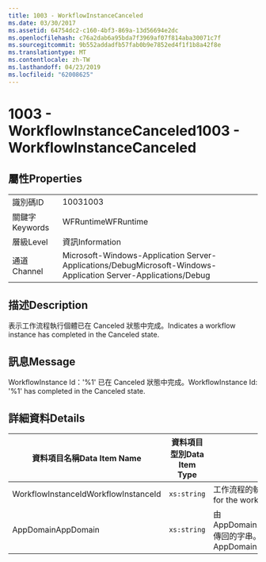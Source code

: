 ```yaml
---
title: 1003 - WorkflowInstanceCanceled
ms.date: 03/30/2017
ms.assetid: 64754dc2-c160-4bf3-869a-13d56694e2dc
ms.openlocfilehash: c76a2dab6a95bda7f3969af07f814aba30071c7f
ms.sourcegitcommit: 9b552addadfb57fab0b9e7852ed4f1f1b8a42f8e
ms.translationtype: MT
ms.contentlocale: zh-TW
ms.lasthandoff: 04/23/2019
ms.locfileid: "62008625"
---
```

# <a name="1003---workflowinstancecanceled"></a><span data-ttu-id="18833-102">1003 - WorkflowInstanceCanceled</span><span class="sxs-lookup"><span data-stu-id="18833-102">1003 - WorkflowInstanceCanceled</span></span>
## <a name="properties"></a><span data-ttu-id="18833-103">屬性</span><span class="sxs-lookup"><span data-stu-id="18833-103">Properties</span></span>  
  
|||  
|-|-|  
|<span data-ttu-id="18833-104">識別碼</span><span class="sxs-lookup"><span data-stu-id="18833-104">ID</span></span>|<span data-ttu-id="18833-105">1003</span><span class="sxs-lookup"><span data-stu-id="18833-105">1003</span></span>|  
|<span data-ttu-id="18833-106">關鍵字</span><span class="sxs-lookup"><span data-stu-id="18833-106">Keywords</span></span>|<span data-ttu-id="18833-107">WFRuntime</span><span class="sxs-lookup"><span data-stu-id="18833-107">WFRuntime</span></span>|  
|<span data-ttu-id="18833-108">層級</span><span class="sxs-lookup"><span data-stu-id="18833-108">Level</span></span>|<span data-ttu-id="18833-109">資訊</span><span class="sxs-lookup"><span data-stu-id="18833-109">Information</span></span>|  
|<span data-ttu-id="18833-110">通道</span><span class="sxs-lookup"><span data-stu-id="18833-110">Channel</span></span>|<span data-ttu-id="18833-111">Microsoft-Windows-Application Server-Applications/Debug</span><span class="sxs-lookup"><span data-stu-id="18833-111">Microsoft-Windows-Application Server-Applications/Debug</span></span>|  
  
## <a name="description"></a><span data-ttu-id="18833-112">描述</span><span class="sxs-lookup"><span data-stu-id="18833-112">Description</span></span>  
 <span data-ttu-id="18833-113">表示工作流程執行個體已在 Canceled 狀態中完成。</span><span class="sxs-lookup"><span data-stu-id="18833-113">Indicates a workflow instance has completed in the Canceled state.</span></span>  
  
## <a name="message"></a><span data-ttu-id="18833-114">訊息</span><span class="sxs-lookup"><span data-stu-id="18833-114">Message</span></span>  
 <span data-ttu-id="18833-115">WorkflowInstance Id：'%1' 已在 Canceled 狀態中完成。</span><span class="sxs-lookup"><span data-stu-id="18833-115">WorkflowInstance Id: '%1' has completed in the Canceled state.</span></span>  
  
## <a name="details"></a><span data-ttu-id="18833-116">詳細資料</span><span class="sxs-lookup"><span data-stu-id="18833-116">Details</span></span>  
  
|<span data-ttu-id="18833-117">資料項目名稱</span><span class="sxs-lookup"><span data-stu-id="18833-117">Data Item Name</span></span>|<span data-ttu-id="18833-118">資料項目型別</span><span class="sxs-lookup"><span data-stu-id="18833-118">Data Item Type</span></span>|<span data-ttu-id="18833-119">描述</span><span class="sxs-lookup"><span data-stu-id="18833-119">Description</span></span>|  
|--------------------|--------------------|-----------------|  
|<span data-ttu-id="18833-120">WorkflowInstanceId</span><span class="sxs-lookup"><span data-stu-id="18833-120">WorkflowInstanceId</span></span>|`xs:string`|<span data-ttu-id="18833-121">工作流程的執行個體 ID。</span><span class="sxs-lookup"><span data-stu-id="18833-121">The instance id for the workflow</span></span>|  
|<span data-ttu-id="18833-122">AppDomain</span><span class="sxs-lookup"><span data-stu-id="18833-122">AppDomain</span></span>|`xs:string`|<span data-ttu-id="18833-123">由 AppDomain.CurrentDomain.FriendlyName 傳回的字串。</span><span class="sxs-lookup"><span data-stu-id="18833-123">The string returned by AppDomain.CurrentDomain.FriendlyName.</span></span>|
